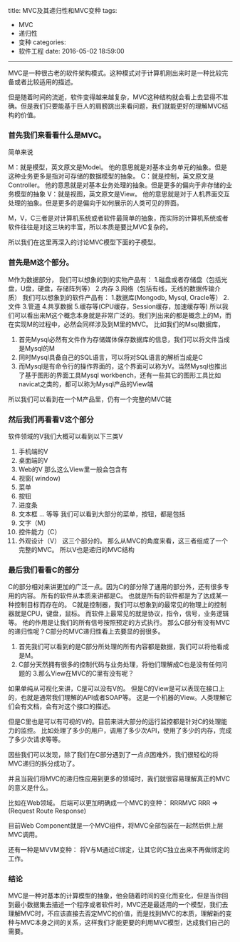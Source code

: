 title: MVC及其递归性和MVC变种
tags:
  - MVC
  - 递归性
  - 变种
categories:
  - 软件工程
date: 2016-05-02 18:59:00
---
MVC是一种很古老的软件架构模式。这种模式对于计算机刚出来时是一种比较完备或者比较适用的描述。

但是随着时间的流逝，软件变得越来越复杂，MVC这种结构就会看上去显得不准确。但是我们只要能基于巨人的肩膀跳出来看问题，我们就能更好的理解MVC结构的价值。

### 首先我们来看看什么是MVC。

简单来说

M：就是模型，英文原文是Model。
他的意思就是对基本业务单元的抽象。但是这种业务更多是指对可存储的数据模型的抽象。
C：就是控制，英文原文是Controller。
他的意思就是对基本业务处理的抽象。但是更多的偏向于非存储的业务模型的抽象
V：就是视图，英文原文是View。
他的意思就是对于人机界面交互处理的抽象。但是更多的是偏向于如何展示的人类可见的界面。

M，V，C三者是对计算机系统或者软件最简单的抽象，而实际的计算机系统或者软件往往是对这三块的丰富，所以本质是要比MVC复杂的。

所以我们在这里再深入的讨论MVC模型下面的子模型。

### 首先是M这个部分。

M作为数据部分，
我们可以想象的到的实物产品有：
1.磁盘或者存储盘（包括光盘，U盘，硬盘，存储阵列等）
2.内存
3.网络（包括有线，无线的数据传输介质）
我们可以想象到的软件产品有：
1.数据库(Mongodb, Mysql, Oracle等）
2.文件
3.管道
4.共享数据
5.缓存等(CPU缓存，Session缓存，加速缓存等)
所以我们可以看出来M这个概念本身就是非常广泛的。我们列出来的都是概念上的M，而在实现M的过程中，必然会同样涉及到M里的MVC。
比如我们的Msql数据库，
1. 首先Mysql必然有文件作为存储媒体保存数据库的信息，我们可以将文件当成是Mysql的M
2. 同时Mysql具备自己的SQL语言，可以将对SQL语言的解析当成是C
3. 而Mysql是有命令行的操作界面的，这个界面可以称为V。当然Mysql也推出了基于图形的界面工具Mysql workbench，还有一些其它的图形工具比如navicat之类的，都可以称为Mysql产品的View端

所以我们可以看到在一个M产品里，仍有一个完整的MVC链

### 然后我们再看看V这个部分
软件领域的V我们大概可以看到以下三类V
1. 手机端的V
2. 桌面端的V
3. Web的V
那么这么View里一般会包含有
1. 视窗( window)
2. 菜单
3. 按钮
4. 进度条
5. 文本框
...
等等
我们可以看到大部分的菜单，按钮，都是包括
1. 文字（M）
2. 控件能力（C）
3. 外观设计（V）
这三个部分的。
那么从MVC的角度来看，这三者组成了一个完整的MVC。
所以V也是递归的MVC结构

### 最后我们看看C的部分
C的部分相对来讲更加的广泛一点。因为C的部分除了通用的部分外，还有很多专用的内容。
所有的软件从本质来讲都是C。
也就是所有的软件都是为了达成某一种控制目标而存在的。
C就是控制器，我们可以想象到的最常见的物理上的控制器就是CPU，键盘，鼠标。
而软件上最常见的就是协议，指令，信号，业务逻辑等。
他的作用是让我们的所有信号按照预定的方式执行。
那么C部分有没有MVC的递归性呢？C部分的MVC递归性看上去要显的弱很多。
1. 首先我们可以看到的是C部分所处理的所有内容都是数据，我们可以将他看成是M。
2. C部分天然拥有很多的控制代码与业务处理，将他们理解成C也是没有任何问题的
3.那么View在MVC的C里有没有呢？

如果单纯从可视化来讲，C是可以没有V的。
但是C的View是可以表现在接口上的，也就是通常我们理解的API或者SOAP等。
这是一个机器的View。人类理解它们会有文档，会有对这个接口的描述。 

但是C里也是可以有可视的V的。目前来讲大部分的运行监控都是针对C的处理能力的监控。
比如处理了多少的用户，调用了多少次API，使用了多少的内存，完成了多少次请求等等。


因些我们可以发现，除了我们在C部分遇到了一点点困难外，我们很轻松的将MVC递归的拆分成功了。

并且当我们将MVC的递归性应用到更多的领域时，我们就很容易理解真正的MVC的意义是什么。

比如在Web领域。
后端可以更加明确成一个MVC的变种： RRRMVC
RRR => (Request Route Response)

目前Web Component就是一个MVC组件，将MVC全部包装在一起然后供上层MVC调用。

还有一种是MVVM变种：
将V与M通过C绑定，让其它的C独立出来不再做绑定的工作。

### 结论
MVC是一种对基本的计算模型的抽象，他会随着时间的变化而变化，但是当你回到最小数据集去描述一个程序或者软件时，MVC还是最适用的一个模型，我们去理解MVC时，不应该直接去否定MVC的价值，而是找到MVC的本质，理解新的变种与MVC本身之间的关系，这样我们才能更要的利用MVC模型，达成我们自己的需要。
